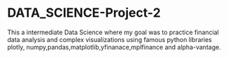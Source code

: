 # DATA_SCIENCE-Project-2
This a intermediate Data Science where my goal was to practice financial data analysis and complex visualizations using famous python libraries plotly, numpy,pandas,matplotlib,yfinanace,mplfinance and alpha-vantage.
